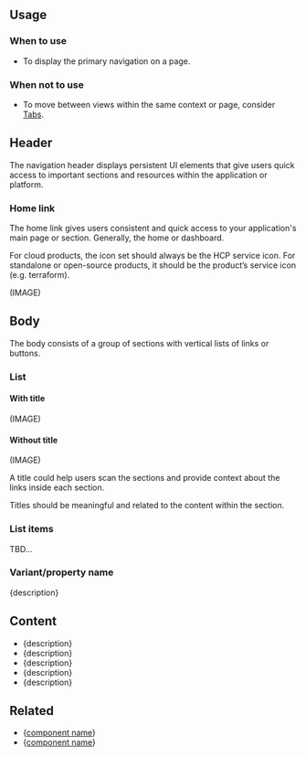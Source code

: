 ## Usage

### When to use

- To display the primary navigation on a page.

### When not to use

- To move between views within the same context or page, consider [Tabs](#).

## Header

The navigation header displays persistent UI elements that give users quick access to important sections and resources within the application or platform.

### Home link

The home link gives users consistent and quick access to your application's main page or section. Generally, the home or dashboard.

For cloud products, the icon set should always be the HCP service icon. For standalone or open-source products, it should be the product’s service icon (e.g. terraform).

(IMAGE)

## Body

The body consists of a group of sections with vertical lists of links or buttons.

### List

#### With title

(IMAGE)

#### Without title

(IMAGE)

A title could help users scan the sections and provide context about the links inside each section.

Titles should be meaningful and related to the content within the section.

### List items

TBD...

### Variant/property name

<!-- don’t forget to include real examples and do/don’t blocks, as necessary -->
{description}

## Content

- {description}
- {description}
- {description}
- {description}
- {description}

## Related

<!-- only include the 2 most similar/related components -->
- {[component name](#)}
- {[component name](#)}
